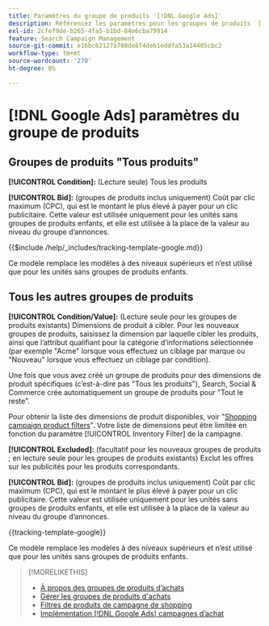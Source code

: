 ```yaml
---
title: Paramètres du groupe de produits '[!DNL Google Ads]'
description: Référencez les paramètres pour les groupes de produits  [!DNL Google Ads] shopping .
exl-id: 2cfef9de-b265-4fa5-b1bd-84e6cba79914
feature: Search Campaign Management
source-git-commit: e16bc62127a708de8f4deb1eddfa53a14405cbc2
workflow-type: tm+mt
source-wordcount: '270'
ht-degree: 0%

---
```


# [!DNL Google Ads] paramètres du groupe de produits

## Groupes de produits &quot;Tous produits&quot;

**[!UICONTROL Condition]:** (Lecture seule) Tous les produits

**[!UICONTROL Bid]:** (groupes de produits inclus uniquement) Coût par clic maximum (CPC), qui est le montant le plus élevé à payer pour un clic publicitaire. Cette valeur est utilisée uniquement pour les unités sans groupes de produits enfants, et elle est utilisée à la place de la valeur au niveau du groupe d’annonces.

<!-- **[!UICONTROL Tracking Template]:** -->

{{$include /help/_includes/tracking-template-google.md}}

Ce modèle remplace les modèles à des niveaux supérieurs et n’est utilisé que pour les unités sans groupes de produits enfants.

## Tous les autres groupes de produits

**[!UICONTROL Condition/Value]:** (Lecture seule pour les groupes de produits existants) Dimensions de produit à cibler. Pour les nouveaux groupes de produits, saisissez la dimension par laquelle cibler les produits, ainsi que l’attribut qualifiant pour la catégorie d’informations sélectionnée (par exemple &quot;Acme&quot; lorsque vous effectuez un ciblage par marque ou &quot;Nouveau&quot; lorsque vous effectuez un ciblage par condition).

Une fois que vous avez créé un groupe de produits pour des dimensions de produit spécifiques (c’est-à-dire pas &quot;Tous les produits&quot;), Search, Social &amp; Commerce crée automatiquement un groupe de produits pour &quot;Tout le reste&quot;.

Pour obtenir la liste des dimensions de produit disponibles, voir &quot;[Shopping campaign product filters](/help/search-social-commerce/campaign-management/campaigns/shopping-campaign-product-filters.md)&quot;. Votre liste de dimensions peut être limitée en fonction du paramètre [!UICONTROL Inventory Filter] de la campagne.

**[!UICONTROL Excluded]:** (facultatif pour les nouveaux groupes de produits ; en lecture seule pour les groupes de produits existants) Exclut les offres sur les publicités pour les produits correspondants.

**[!UICONTROL Bid]:** (groupes de produits inclus uniquement) Coût par clic maximum (CPC), qui est le montant le plus élevé à payer pour un clic publicitaire. Cette valeur est utilisée uniquement pour les unités sans groupes de produits enfants, et elle est utilisée à la place de la valeur au niveau du groupe d’annonces.

<!-- **[!UICONTROL Tracking Template]:** -->

<!-- ExL can't handle the same include twice in the same file, so using a snippet for the second occurrence.

{{$include /help/_includes/tracking-template-google.md}}
-->

{{tracking-template-google}}

Ce modèle remplace les modèles à des niveaux supérieurs et n’est utilisé que pour les unités sans groupes de produits enfants.

>[!MORELIKETHIS]
>
>* [À propos des groupes de produits d’achats](product-group-about.md)
>* [Gérer les groupes de produits d&#39;achats](product-group-manage.md)
>* [Filtres de produits de campagne de shopping](/help/search-social-commerce/campaign-management/campaigns/shopping-campaign-product-filters.md)
>* [Implémentation [!DNL Google Ads] campagnes d’achat](/help/search-social-commerce/campaign-management/special-campaign-types/google-shopping-campaigns.md)
